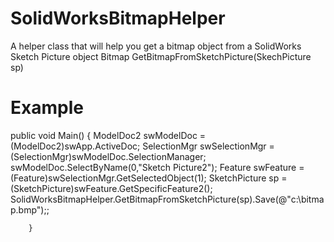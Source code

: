 # SolidWorksBitmapHelper

A helper class that will help you get a bitmap object from a SolidWorks Sketch Picture object
Bitmap GetBitmapFromSketchPicture(SkechPicture sp)

# Example


  public void Main()
        {
            ModelDoc2 swModelDoc = (ModelDoc2)swApp.ActiveDoc;
            SelectionMgr swSelectionMgr = (SelectionMgr)swModelDoc.SelectionManager;
            swModelDoc.SelectByName(0,"Sketch Picture2"); 
            Feature swFeature = (Feature)swSelectionMgr.GetSelectedObject(1);
            SketchPicture sp = (SketchPicture)swFeature.GetSpecificFeature2();
            SolidWorksBitmapHelper.GetBitmapFromSketchPicture(sp).Save(@"c:\bitmap.bmp");;
            
        }
